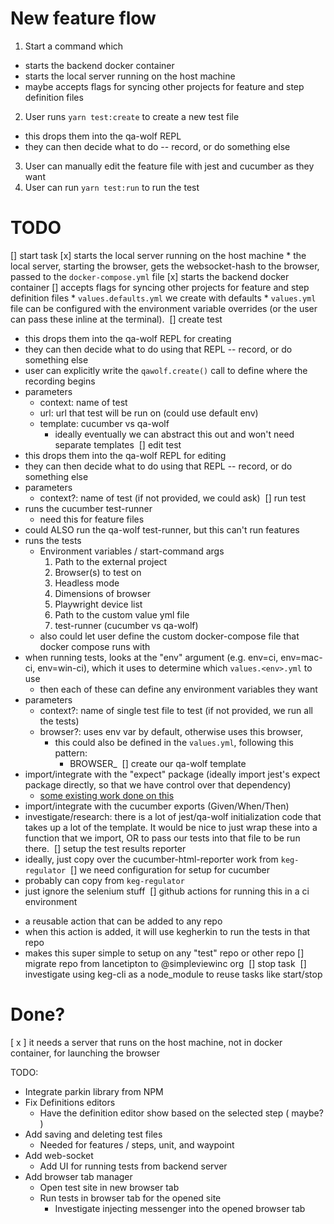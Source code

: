 # New feature flow
1. Start a command which
 * starts the backend docker container
 * starts the local server running on the host machine
 * maybe accepts flags for syncing other projects for feature and step definition files
2. User runs `yarn test:create` to create a new test file
  * this drops them into the qa-wolf REPL
  * they can then decide what to do -- record, or do something else
3. User can manually edit the feature file with jest and cucumber as they want
3. User can run `yarn test:run` to run the test
​
# TODO
[] start task
  [x] starts the local server running on the host machine
    * the local server, starting the browser, gets the websocket-hash to the browser, passed to the `docker-compose.yml` file
  [x] starts the backend docker container
  [] accepts flags for syncing other projects for feature and step definition files
    * `values.defaults.yml` we create with defaults 
    * `values.yml` file can be configured with the environment variable overrides (or the user can pass these inline at the terminal). 
​
[] create test 
  * this drops them into the qa-wolf REPL for creating
  * they can then decide what to do using that REPL -- record, or do something else
  * user can explicitly write the `qawolf.create()` call to define where the recording begins
  * parameters
    * context: name of test
    * url: url that test will be run on (could use default env)
    * template: cucumber vs qa-wolf
      * ideally eventually we can abstract this out and won't need separate templates
​
[] edit test
  * this drops them into the qa-wolf REPL for editing
  * they can then decide what to do using that REPL -- record, or do something else
  * parameters
    * context?: name of test (if not provided, we could ask)
​
[] run test
  * runs the cucumber test-runner
    * need this for feature files
  * could ALSO run the qa-wolf test-runner, but this can't run features
  * runs the tests
    * Environment variables / start-command args
      1. Path to the external project
      2. Browser(s) to test on
      3. Headless mode
      4. Dimensions of browser
      5. Playwright device list
      6. Path to the custom value yml file
      7. test-runner (cucumber vs qa-wolf)
    * also could let user define the custom docker-compose file that docker compose runs with
  * when running tests, looks at the "env" argument (e.g. env=ci, env=mac-ci, env=win-ci), which it uses to determine which `values.<env>.yml` to use
    * then each of these can define any environment variables they want
  * parameters
    * context?: name of single test file to test (if not provided, we run all the tests)
    * browser?: uses env var by default, otherwise uses this browser, 
      * this could also be defined in the `values.yml`, following this pattern:
        * BROWSER_<env> 
​
[] create our qa-wolf template
  * import/integrate with the "expect" package (ideally import jest's expect package directly, so that we have control over that dependency) 
    * [some existing work done on this](tests/wolf/test.template.js)
  * import/integrate with the cucumber exports (Given/When/Then)
  * investigate/research: there is a lot of jest/qa-wolf initialization code that takes up a lot of the template. It would be nice to just wrap these into a function that we import, OR to pass our tests into that file to be run there.
​
[] setup the test results reporter
  * ideally, just copy over the cucumber-html-reporter work from `keg-regulator`
​
[] we need configuration for setup for cucumber
  * probably can copy from `keg-regulator`
  * just ignore the selenium stuff
​
[] github actions for running this in a ci environment
  - a reusable action that can be added to any repo
  - when this action is added, it will use kegherkin to run the tests in that repo 
  - makes this super simple to setup on any "test" repo or other repo
​
[] migrate repo from lancetipton to @simpleviewinc org
​
[] stop task
​
[] investigate using keg-cli as a node_module to reuse tasks like start/stop
​
# Done?
[ x ] it needs a server that runs on the host machine, not in docker container, for launching the browser




TODO:
* Integrate parkin library from NPM
* Fix Definitions editors
  * Have the definition editor show based on the selected step ( maybe? )
* Add saving and deleting test files
  * Needed for features / steps, unit, and waypoint
* Add web-socket
  * Add UI for running tests from backend server 
* Add browser tab manager
  * Open test site in new browser tab
  * Run tests in browser tab for the opened site
    * Investigate injecting messenger into the opened browser tab